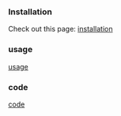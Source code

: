 <!--@include: ../../src/bookmarks/docs/intro.md-->

### Installation

Check out this page: [installation](../../src/bookmarks/docs/installation.md)

### usage

[usage](../../src/bookmarks/docs/usage.md)

### code

[code](../../src/bookmarks/docs/code.md)
